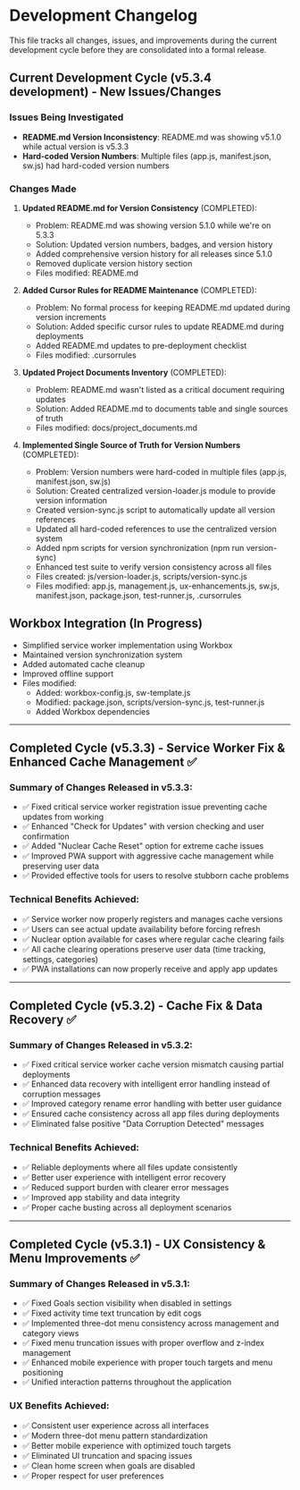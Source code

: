 # Development Changelog

This file tracks all changes, issues, and improvements during the current development cycle before they are consolidated into a formal release.

## Current Development Cycle (v5.3.4 development) - New Issues/Changes

### Issues Being Investigated
- **README.md Version Inconsistency**: README.md was showing v5.1.0 while actual version is v5.3.3
- **Hard-coded Version Numbers**: Multiple files (app.js, manifest.json, sw.js) had hard-coded version numbers

### Changes Made
1. **Updated README.md for Version Consistency** (COMPLETED):
   - Problem: README.md was showing version 5.1.0 while we're on 5.3.3
   - Solution: Updated version numbers, badges, and version history
   - Added comprehensive version history for all releases since 5.1.0
   - Removed duplicate version history section
   - Files modified: README.md

2. **Added Cursor Rules for README Maintenance** (COMPLETED):
   - Problem: No formal process for keeping README.md updated during version increments
   - Solution: Added specific cursor rules to update README.md during deployments
   - Added README.md updates to pre-deployment checklist
   - Files modified: .cursorrules
   
3. **Updated Project Documents Inventory** (COMPLETED):
   - Problem: README.md wasn't listed as a critical document requiring updates
   - Solution: Added README.md to documents table and single sources of truth
   - Files modified: docs/project_documents.md

4. **Implemented Single Source of Truth for Version Numbers** (COMPLETED):
   - Problem: Version numbers were hard-coded in multiple files (app.js, manifest.json, sw.js)
   - Solution: Created centralized version-loader.js module to provide version information
   - Created version-sync.js script to automatically update all version references
   - Updated all hard-coded references to use the centralized version system
   - Added npm scripts for version synchronization (npm run version-sync)
   - Enhanced test suite to verify version consistency across all files
   - Files created: js/version-loader.js, scripts/version-sync.js
   - Files modified: app.js, management.js, ux-enhancements.js, sw.js, manifest.json, package.json, test-runner.js, .cursorrules

## Workbox Integration (In Progress)
- Simplified service worker implementation using Workbox
- Maintained version synchronization system
- Added automated cache cleanup
- Improved offline support
- Files modified:
  - Added: workbox-config.js, sw-template.js
  - Modified: package.json, scripts/version-sync.js, test-runner.js
  - Added Workbox dependencies

---

## Completed Cycle (v5.3.3) - Service Worker Fix & Enhanced Cache Management ✅

### Summary of Changes Released in v5.3.3:
- ✅ Fixed critical service worker registration issue preventing cache updates from working
- ✅ Enhanced "Check for Updates" with version checking and user confirmation
- ✅ Added "Nuclear Cache Reset" option for extreme cache issues
- ✅ Improved PWA support with aggressive cache management while preserving user data
- ✅ Provided effective tools for users to resolve stubborn cache problems

### Technical Benefits Achieved:
- ✅ Service worker now properly registers and manages cache versions
- ✅ Users can see actual update availability before forcing refresh
- ✅ Nuclear option available for cases where regular cache clearing fails
- ✅ All cache clearing operations preserve user data (time tracking, settings, categories)
- ✅ PWA installations can now properly receive and apply app updates

---

## Completed Cycle (v5.3.2) - Cache Fix & Data Recovery ✅

### Summary of Changes Released in v5.3.2:
- ✅ Fixed critical service worker cache version mismatch causing partial deployments
- ✅ Enhanced data recovery with intelligent error handling instead of corruption messages
- ✅ Improved category rename error handling with better user guidance
- ✅ Ensured cache consistency across all app files during deployments
- ✅ Eliminated false positive "Data Corruption Detected" messages

### Technical Benefits Achieved:
- ✅ Reliable deployments where all files update consistently
- ✅ Better user experience with intelligent error recovery
- ✅ Reduced support burden with clearer error messages
- ✅ Improved app stability and data integrity
- ✅ Proper cache busting across all deployment scenarios

---

## Completed Cycle (v5.3.1) - UX Consistency & Menu Improvements ✅

### Summary of Changes Released in v5.3.1:
- ✅ Fixed Goals section visibility when disabled in settings
- ✅ Fixed activity time text truncation by edit cogs  
- ✅ Implemented three-dot menu consistency across management and category views
- ✅ Fixed menu truncation issues with proper overflow and z-index management
- ✅ Enhanced mobile experience with proper touch targets and menu positioning
- ✅ Unified interaction patterns throughout the application

### UX Benefits Achieved:
- ✅ Consistent user experience across all interfaces
- ✅ Modern three-dot menu pattern standardization
- ✅ Better mobile experience with optimized touch targets
- ✅ Eliminated UI truncation and spacing issues
- ✅ Clean home screen when goals are disabled
- ✅ Proper respect for user preferences 